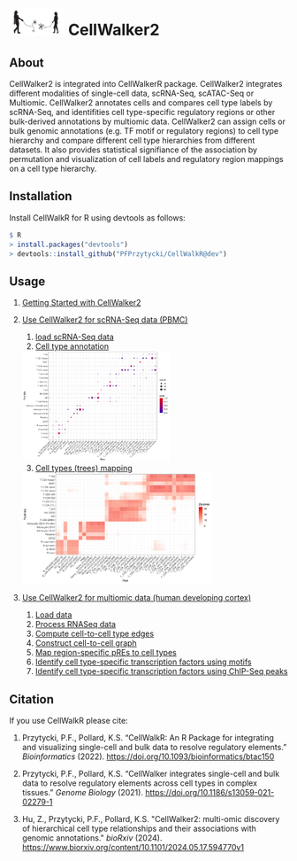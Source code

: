 <img src="examples/CellWalkR_Vignette_files/figure-markdown_github/cellwalker2_icon.png" id="id" class="class" width="100" height="50" /> CellWalker2
================

## About

CellWalker2 is integrated into CellWalkerR package. 
CellWalker2 integrates different modalities of single-cell data, scRNA-Seq, scATAC-Seq or Multiomic. 
CellWalker2 annotates cells and compares cell type labels by scRNA-Seq, 
and identifities cell type-specific regulatory regions or other bulk-derived annotations by multiomic data. 
CellWalker2 can assign cells or bulk genomic annotations (e.g. TF motif or regulatory regions) to cell type hierarchy and compare different cell type hierarchies from different datasets. 
It also provides statistical signifiance of the association by permutation and visualization of cell labels and regulatory region mappings on a cell type hierarchy. 

## Installation

Install CellWalkR for R using devtools as follows:

``` r
$ R
> install.packages("devtools")
> devtools::install_github("PFPrzytycki/CellWalkR@dev")
```

## Usage

1.  [Getting Started with CellWalker2](examples/CellWalker2_Install_Vignette.md#getting-started-with-cellwalker2)
2.  [Use CellWalker2 for scRNA-Seq data (PBMC)](examples/CellWalker2_RNASeq_Vignette.md)
    1.  [load scRNA-Seq data](examples/CellWalker2_RNASeq_Vignette.md#load-scRNA-Seq-data)
    2.  [Cell type annotation](examples/CellWalker2_RNASeq_Vignette.md#cell-type-annotation)
    <img src="examples/CellWalker2_Vignette_files/figure-markdown_github/evalAnnot-1.png" id="id" class="class" height="200" />
    
    3.  [Cell types (trees) mapping](examples/CellWalker2_RNASeq_Vignette.md#Cell-types-trees-mapping)
    <img src="examples/CellWalker2_Vignette_files/figure-markdown_github/plotMap-1.png" id="id" class="class" height="200" />

3.  [Use CellWalker2 for multiomic data (human developing cortex)](examples/CellWalker2_Multiomic_Vignette.md)
    1.  [Load data](examples/CellWalker2_Multiomic_Vignette.md#load-data)
    2.  [Process RNASeq data](examples/CellWalker2_Multiomic_Vignette.md#process-rnaseq-data)
    3.  [Compute cell-to-cell type edges](examples/CellWalker2_Multiomic_Vignette.md#compute-cell-to-cell-type-edges)
    4.  [Construct cell-to-cell graph](examples/CellWalker2_Multiomic_Vignette.md#construct-cell-to-cell-graph)
    5.  [Map region-specific pREs to cell types](examples/CellWalker2_Multiomic_Vignette.md#map-region-specific-pREs-to-cell-types)
    6.  [Identify cell type-specific transcription factors using motifs](examples/CellWalker2_Multiomic_Vignette.md#identify-cell-type-specific-transcription-factors-tfs)
    7.  [Identify cell type-specific transcription factors using ChIP-Seq peaks](examples/CellWalker2_Multiomic_Vignette.md#identify-cell-type-specific-transcription-factors-tfs)
    

## Citation

If you use CellWalkR please cite:

1.  Przytycki, P.F., Pollard, K.S. “CellWalkR: An R Package for
    integrating and visualizing single-cell and bulk data to resolve
    regulatory elements.” *Bioinformatics* (2022).
    <https://doi.org/10.1093/bioinformatics/btac150>

2.  Przytycki, P.F., Pollard, K.S. “CellWalker integrates single-cell
    and bulk data to resolve regulatory elements across cell types in
    complex tissues.” *Genome Biology* (2021).
    <https://doi.org/10.1186/s13059-021-02279-1>

3.  Hu, Z., Przytycki, P.F., Pollard, K.S. "CellWalker2: multi-omic discovery 
    of hierarchical cell type relationships and their associations with genomic annotations."
    *bioRxiv* (2024).
    <https://www.biorxiv.org/content/10.1101/2024.05.17.594770v1>


